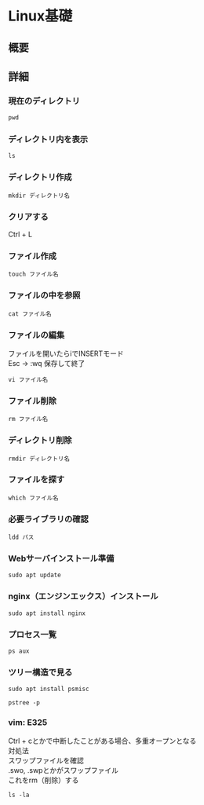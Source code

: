 # Linux基礎
## 概要
## 詳細
### 現在のディレクトリ
```cmd
pwd
```
### ディレクトリ内を表示
```
ls
```
### ディレクトリ作成
```
mkdir ディレクトリ名
```
### クリアする
Ctrl + L
### ファイル作成
```
touch ファイル名
```
### ファイルの中を参照
```
cat ファイル名
```
### ファイルの編集
ファイルを開いたらiでINSERTモード  
Esc -> :wq 保存して終了
```
vi ファイル名
```
### ファイル削除
```
rm ファイル名
```
### ディレクトリ削除
```
rmdir ディレクトリ名
```
### ファイルを探す
```
which ファイル名
```
### 必要ライブラリの確認
```
ldd パス
```

### Webサーバインストール準備
```
sudo apt update
```
### nginx（エンジンエックス）インストール
```
sudo apt install nginx
```
### プロセス一覧
```
ps aux
```
### ツリー構造で見る
```
sudo apt install psmisc
```
```
pstree -p
```

### vim: E325
Ctrl + cとかで中断したことがある場合、多重オープンとなる  
対処法  
スワップファイルを確認  
.swo, .swpとかがスワップファイル  
これをrm（削除）する
```
ls -la
```
